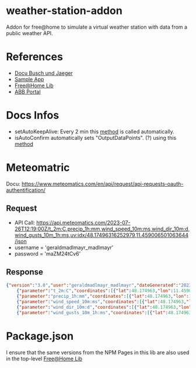 # weather-station-addon

Addon for free@home to simulate a virtual weather station with data from a public weather API. 

# References

* [Docu Busch und Jaeger](https://busch-jaeger.github.io/free-at-home-addon-development-kit-documentation-preview/)
* [Sample App](https://github.com/Busch-Jaeger/node-free-at-home-example)
* [Free@Home Lib](https://github.com/Busch-Jaeger/node-free-at-home)
* [ABB Portal](https://developer.eu.mybuildings.abb.com/tutorials)

# Docs Infos

* setAutoKeepAlive: Every 2 min this [method](https://github.com/Busch-Jaeger/node-free-at-home/blob/e6a467ebb1fd31685c84b3fb27e777232ed5fd9f/src/freeAtHomeApi.ts#L275) is called automatically.
* isAutoConfirm automatically sets "OutputDataPoints". (?) using this [method](https://github.com/Busch-Jaeger/node-free-at-home/blob/e6a467ebb1fd31685c84b3fb27e777232ed5fd9f/src/freeAtHomeApi.ts#L215)

# Meteomatric 

Docu: https://www.meteomatics.com/en/api/request/api-requests-oauth-authentification/

## Request

* API Call: https://api.meteomatics.com/2023-07-26T12:19:00Z/t_2m:C,precip_1h:mm,wind_speed_10m:ms,wind_dir_10m:d,wind_gusts_10m_1h:ms,uv:idx/48.17496316252979,11.459006501063644/json
* username = 'geraldmadlmayr_madlmayr'
* password = 'maZM24tCv6'

## Response

```json
{"version":"3.0","user":"geraldmadlmayr_madlmayr","dateGenerated":"2023-07-26T15:06:58Z","status":"OK","data":[
    {"parameter":"t_2m:C","coordinates":[{"lat":48.174963,"lon":11.459007,"dates":[{"date":"2023-07-26T12:19:00Z","value":9.4}]}]},
    {"parameter":"precip_1h:mm","coordinates":[{"lat":48.174963,"lon":11.459007,"dates":[{"date":"2023-07-26T12:19:00Z","value":0.23}]}]},
    {"parameter":"wind_speed_10m:ms","coordinates":[{"lat":48.174963,"lon":11.459007,"dates":[{"date":"2023-07-26T12:19:00Z","value":3.2}]}]},
    {"parameter":"wind_dir_10m:d","coordinates":[{"lat":48.174963,"lon":11.459007,"dates":[{"date":"2023-07-26T12:19:00Z","value":340.2}]}]},
    {"parameter":"wind_gusts_10m_1h:ms","coordinates":[{"lat":48.174963,"lon":11.459007,"dates":[{"date":"2023-07-26T12:19:00Z","value":9.6}]}]},
```

# Package.json

I ensure that the same versions from the NPM Pages in this lib are also used in the top-level [Free@Home Lib](https://github.com/Busch-Jaeger/node-free-at-home/blob/master/package.json)
